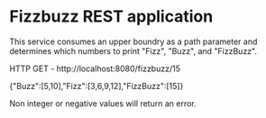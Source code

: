 # Fizzbuzz REST application

This service consumes an upper boundry as a path parameter and determines which numbers to print "Fizz", "Buzz", and "FizzBuzz". 


HTTP GET - http://localhost:8080/fizzbuzz/15

{"Buzz":[5,10],"Fizz":[3,6,9,12],"FizzBuzz":[15]}


Non integer or negative values will return an error.